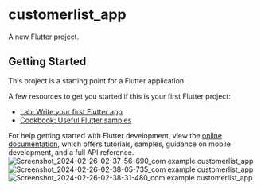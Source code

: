 # customerlist_app

A new Flutter project.

## Getting Started

This project is a starting point for a Flutter application.

A few resources to get you started if this is your first Flutter project:

- [Lab: Write your first Flutter app](https://docs.flutter.dev/get-started/codelab)
- [Cookbook: Useful Flutter samples](https://docs.flutter.dev/cookbook)

For help getting started with Flutter development, view the
[online documentation](https://docs.flutter.dev/), which offers tutorials,
samples, guidance on mobile development, and a full API reference.
![Screenshot_2024-02-26-02-37-56-690_com example customerlist_app](https://github.com/TarekRakib89/customer_list/assets/143186980/a490a397-5efa-4f02-9bd8-cace6e815875)
![Screenshot_2024-02-26-02-38-05-735_com example customerlist_app](https://github.com/TarekRakib89/customer_list/assets/143186980/c6ba2b1c-b240-4143-bd08-b4f60f1562d6)
![Screenshot_2024-02-26-02-38-31-480_com example customerlist_app](https://github.com/TarekRakib89/customer_list/assets/143186980/67a5c0d1-712e-4d1c-93d7-54458246e3b0)




